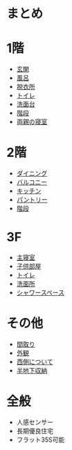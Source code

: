 # まとめ

# 1階
  * [玄関](1階/玄関.md)
  * [風呂](1階/風呂.md)
  * [脱衣所](1階/脱衣所.md)
  * [トイレ](1階/トイレ.md)
  * [洗面台](1階/洗面台.md)
  * [階段](1階/階段.md)
  * [両親の寝室](1階/両親の寝室.md)

# 2階

  * [ダイニング](2階/ダイニング.md)
  * [バルコニー](2階/バルコニー.md)
  * [キッチン](2階/キッチン.md)
  * [パントリー](2階/パントリー.md)
  * [階段](2階/階段.md)

# 3F

  * [主寝室](3階/主寝室.md)
  * [子供部屋](3階/子供部屋.md)
  * [トイレ](3階/トイレ.md)
  * [洗面所](3階/洗面所.md)
  * [シャワースペース](3階/シャワースペース.md)

# その他
  * [間取り](その他/間取り.md)
  * [外観](その他/外観.md)
  * [西側について](その他/西側について.md)
  * [半地下収納](その他/半地下収納.md)

# 全般
  * 人感センサー
  * 長期優良住宅
  * フラット35S可能

